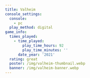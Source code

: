 ```yaml
---
title: Valheim
console_settings:
  console:
    - pc
  play_method: digital
game_info:
  times_played:
    - time_played:
        play_time_hours: 92
        play_time_minutes: ''
      date_year: '2021'
  rating: great
  poster: /img/valheim-thumbnail.webp
  banner: /img/valheim-banner.webp
---
```

